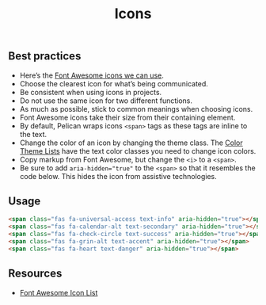 ﻿---
title: Icons
summary: Icons provide at-a-glance representation of actions or concepts.
tags: icons
layout: page-guide
eleventyNavigation:
  key: Icons
  parent: Foundation
  order: 9
  excerpt: Icons provide at-a-glance representation of actions or concepts.
  img: /img/illustrations/illus-icons.svg
---

## Best practices

- Here’s the <a href="https://fontawesome.com/v5/search?m=free&s=solid" target="_blank">Font Awesome icons we can use</a>.
- Choose the clearest icon for what’s being communicated. 
- Be consistent when using icons in projects. 
- Do not use the same icon for two different functions.
- As much as possible, stick to common meanings when choosing icons.
- Font Awesome icons take their size from their containing element. 
- By default, Pelican wraps icons `<span>` tags as these tags are inline to the text. 
- Change the color of an icon by changing the theme class. The [Color Theme Lists](/foundation/agency-theming/) have the text color classes you need to change icon colors.
- Copy markup from Font Awesome, but change the `<i>` to a `<span>`.
- Be sure to add `aria-hidden="true"` to the `<span>` so that it resembles the code below. This hides the icon from assistive technologies.

## Usage

<span class="fas fa-universal-access text-info" aria-hidden="true"></span> <span class="fas fa-calendar-alt text-secondary" aria-hidden="true"></span> <span class="fas fa-check-circle text-success" aria-hidden="true"></span> <span class="fas fa-grin-alt text-accent" aria-hidden="true"></span> <span class="fas fa-heart text-danger" aria-hidden="true"></span>

```html
<span class="fas fa-universal-access text-info" aria-hidden="true"></span> 
<span class="fas fa-calendar-alt text-secondary" aria-hidden="true"></span> 
<span class="fas fa-check-circle text-success" aria-hidden="true"></span> 
<span class="fas fa-grin-alt text-accent" aria-hidden="true"></span> 
<span class="fas fa-heart text-danger" aria-hidden="true"></span>
```

## Resources

* <a href="https://fontawesome.com/v5/search?m=free&s=solid" target="_blank">Font Awesome Icon List</a>
